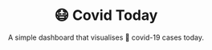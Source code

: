 <div align="center">
    <h1>😷 Covid Today</h1>
    <p>A simple dashboard that visualises 🦠 covid-19 cases today.</p>
</div>
<br/>


